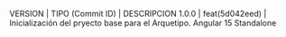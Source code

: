 VERSION | TIPO (Commit ID) | DESCRIPCION
 1.0.0  |  feat(5d042eed)  | Inicialización del pryecto base para el Arquetipo. Angular 15 Standalone

